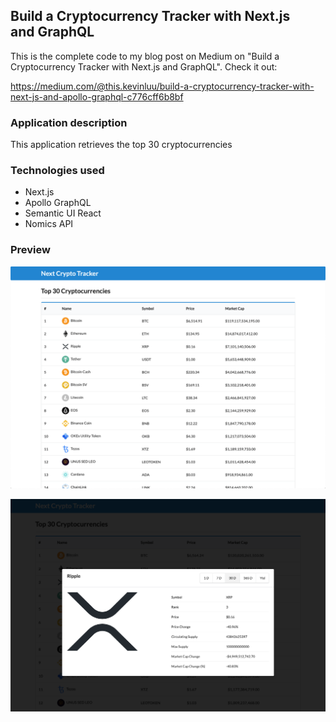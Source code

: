 ## Build a Cryptocurrency Tracker with Next.js and GraphQL
This is the complete code to my blog post on Medium on "Build a Cryptocurrency Tracker with Next.js and GraphQL". Check it out: 

https://medium.com/@this.kevinluu/build-a-cryptocurrency-tracker-with-next-js-and-apollo-graphql-c776cff6b8bf

### Application description
This application retrieves the top 30 cryptocurrencies

### Technologies used
* Next.js
* Apollo GraphQL
* Semantic UI React
* Nomics API

### Preview
![Alt text](/public/app.png?raw=true "app")

![Alt text](/public/app1.png?raw=true "app1")
